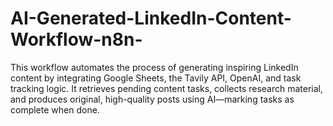 # AI-Generated-LinkedIn-Content-Workflow-n8n-
This workflow automates the process of generating inspiring LinkedIn content by integrating Google Sheets, the Tavily API, OpenAI, and task tracking logic. It retrieves pending content tasks, collects research material, and produces original, high-quality posts using AI—marking tasks as complete when done.
